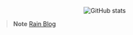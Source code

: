 <div align="center">

  ![GitHub stats](https://github-readme-stats.vercel.app/api?username=echometerain&show_icons=true&theme=ayu-mirage&bg_color=0,e21443,704e95)
  
</div>

> **Note**
> [Rain Blog](https://echometerain.github.io/)
